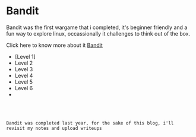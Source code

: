 # Bandit 

Bandit was the first wargame that i completed, it's beginner friendly and a fun way to explore linux, occassionally it challenges to think out of the box.

Click here to know more about it [Bandit](https://overthewire.org/wargames/bandit/)

- [Level 1]
- Level 2
- Level 3
- Level 4
- Level 5
- Level 6
- 









<br/>
<br/>


```
Bandit was completed last year, for the sake of this blog, i'll revisit my notes and upload writeups
```
